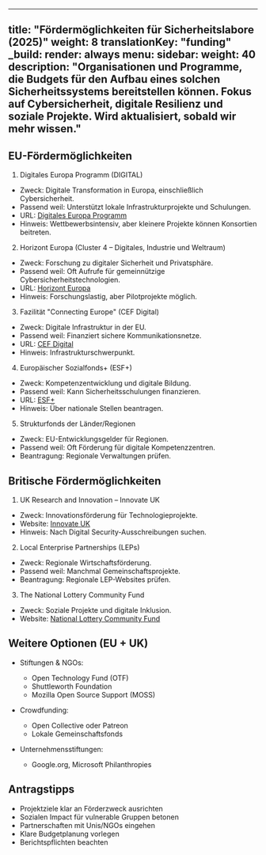 
---
title: "Fördermöglichkeiten für Sicherheitslabore (2025)"
weight: 8
translationKey: "funding"
_build:
  render: always
menu:
  sidebar:
    weight: 40
description: "Organisationen und Programme, die Budgets für den Aufbau eines solchen Sicherheitssystems bereitstellen können. Fokus auf Cybersicherheit, digitale Resilienz und soziale Projekte. Wird aktualisiert, sobald wir mehr wissen."
---

## EU-Fördermöglichkeiten

1. Digitales Europa Programm (DIGITAL)

* Zweck: Digitale Transformation in Europa, einschließlich Cybersicherheit.
* Passend weil: Unterstützt lokale Infrastrukturprojekte und Schulungen.
* URL: [Digitales Europa Programm](https://commission.europa.eu/funding-tenders/find-funding/eu-funding-programmes/digital-europe-programme_de)
* Hinweis: Wettbewerbsintensiv, aber kleinere Projekte können Konsortien beitreten.

2. Horizont Europa (Cluster 4 – Digitales, Industrie und Weltraum)

* Zweck: Forschung zu digitaler Sicherheit und Privatsphäre.
* Passend weil: Oft Aufrufe für gemeinnützige Cybersicherheitstechnologien.
* URL: [Horizont Europa](https://eufundingoverview.be/funding/cef-connecting-europe-facility)
* Hinweis: Forschungslastig, aber Pilotprojekte möglich.

3. Fazilität "Connecting Europe" (CEF Digital)

* Zweck: Digitale Infrastruktur in der EU.
* Passend weil: Finanziert sichere Kommunikationsnetze.
* URL: [CEF Digital](https://commission.europa.eu/funding-tenders/find-funding/eu-funding-programmes/connecting-europe-facility_de)
* Hinweis: Infrastrukturschwerpunkt.

4. Europäischer Sozialfonds+ (ESF+)

* Zweck: Kompetenzentwicklung und digitale Bildung.
* Passend weil: Kann Sicherheitsschulungen finanzieren.
* URL: [ESF+](https://commission.europa.eu/funding-tenders/find-funding/eu-funding-programmes/european-social-fund_de)
* Hinweis: Über nationale Stellen beantragen.

5. Strukturfonds der Länder/Regionen

* Zweck: EU-Entwicklungsgelder für Regionen.
* Passend weil: Oft Förderung für digitale Kompetenzzentren.
* Beantragung: Regionale Verwaltungen prüfen.

## Britische Fördermöglichkeiten

1. UK Research and Innovation – Innovate UK

* Zweck: Innovationsförderung für Technologieprojekte.
* Website: [Innovate UK](https://www.ukri.org/councils/innovate-uk/)
* Hinweis: Nach Digital Security-Ausschreibungen suchen.

2. Local Enterprise Partnerships (LEPs)

* Zweck: Regionale Wirtschaftsförderung.
* Passend weil: Manchmal Gemeinschaftsprojekte.
* Beantragung: Regionale LEP-Websites prüfen.

3. The National Lottery Community Fund

* Zweck: Soziale Projekte und digitale Inklusion.
* Website: [National Lottery Community Fund](https://www.tnlcommunityfund.org.uk/)

## Weitere Optionen (EU + UK)

* Stiftungen & NGOs:
  * Open Technology Fund (OTF)
  * Shuttleworth Foundation
  * Mozilla Open Source Support (MOSS)

* Crowdfunding:
  * Open Collective oder Patreon
  * Lokale Gemeinschaftsfonds

* Unternehmensstiftungen:
  * Google.org, Microsoft Philanthropies

## Antragstipps

* Projektziele klar an Förderzweck ausrichten
* Sozialen Impact für vulnerable Gruppen betonen
* Partnerschaften mit Unis/NGOs eingehen
* Klare Budgetplanung vorlegen
* Berichtspflichten beachten